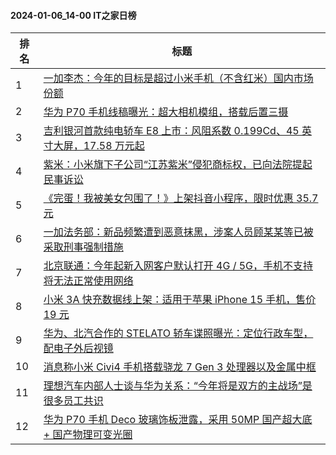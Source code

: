 #### 2024-01-06_14-00  IT之家日榜

| 排名 | 标题|
| --- | ---|
| 1 | [一加李杰：今年的目标是超过小米手机（不含红米）国内市场份额](https://www.ithome.com/0/743/593.htm) |
| 2 | [华为 P70 手机线稿曝光：超大相机模组，搭载后置三摄](https://www.ithome.com/0/743/562.htm) |
| 3 | [吉利银河首款纯电轿车 E8 上市：风阻系数 0.199Cd、45 英寸大屏，17.58 万元起](https://www.ithome.com/0/743/628.htm) |
| 4 | [紫米：小米旗下子公司“江苏紫米”侵犯商标权，已向法院提起民事诉讼](https://www.ithome.com/0/743/658.htm) |
| 5 | [《完蛋！我被美女包围了！》上架抖音小程序，限时优惠 35.7 元](https://www.ithome.com/0/743/647.htm) |
| 6 | [一加法务部：新品频繁遭到恶意抹黑，涉案人员顾某某等已被采取刑事强制措施](https://www.ithome.com/0/743/582.htm) |
| 7 | [北京联通：今年起新入网客户默认打开 4G / 5G，手机不支持将无法正常使用网络](https://www.ithome.com/0/743/606.htm) |
| 8 | [小米 3A 快充数据线上架：适用于苹果 iPhone 15 手机，售价 19 元](https://www.ithome.com/0/743/584.htm) |
| 9 | [华为、北汽合作的 STELATO 轿车谍照曝光：定位行政车型，配电子外后视镜](https://www.ithome.com/0/743/614.htm) |
| 10 | [消息称小米 Civi4 手机搭载骁龙 7 Gen 3 处理器以及金属中框](https://www.ithome.com/0/743/644.htm) |
| 11 | [理想汽车内部人士谈与华为关系：“今年将是双方的主战场”是很多员工共识](https://www.ithome.com/0/743/588.htm) |
| 12 | [华为 P70 手机 Deco 玻璃饰板泄露，采用 50MP 国产超大底 + 国产物理可变光圈](https://www.ithome.com/0/743/682.htm) |
